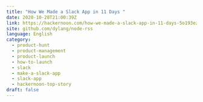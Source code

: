 ```yaml
---
title: "How We Made a Slack App in 11 Days "
date: 2020-10-28T21:00:39Z
link: https://hackernoon.com/how-we-made-a-slack-app-in-11-days-5o193ez1?source=rss&utm_medium=RSS&utm_source=news.12bit.vn
site: github.com/dylang/node-rss
language: English
category:
  - product-hunt
  - product-management
  - product-launch
  - how-to-launch
  - slack
  - make-a-slack-app
  - slack-app
  - hackernoon-top-story
draft: false
---
```

